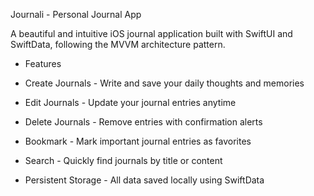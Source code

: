 Journali - Personal Journal App

A beautiful and intuitive iOS journal application built with SwiftUI and SwiftData, following the MVVM architecture pattern.

 - Features

- Create Journals - Write and save your daily thoughts and memories
- Edit Journals - Update your journal entries anytime
- Delete Journals - Remove entries with confirmation alerts
- Bookmark - Mark important journal entries as favorites
- Search - Quickly find journals by title or content
- Persistent Storage - All data saved locally using SwiftData
